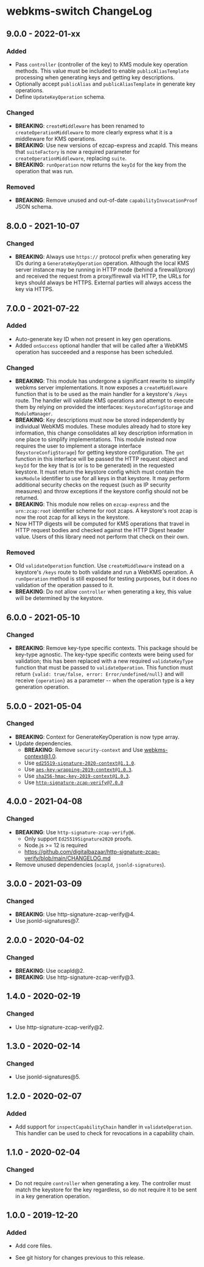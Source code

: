 # webkms-switch ChangeLog

## 9.0.0 - 2022-01-xx

### Added
- Pass `controller` (controller of the key) to KMS module key operation
  methods. This value must be included to enable `publicAliasTemplate`
  processing when generating keys and getting key descriptions.
- Optionally accept `publicAlias` and `publicAliasTemplate` in generate key
  operations.
- Define `UpdateKeyOperation` schema.

### Changed
- **BREAKING**: `createMiddleware` has been renamed to
  `createOperationMiddleware` to more clearly express what it is a middleware
  for KMS operations.
- **BREAKING**: Use new versions of ezcap-express and zcapld. This means that
  `suiteFactory` is now a required parameter for `createOperationMiddleware`,
  replacing `suite`.
- **BREAKING**: `runOperation` now returns the `keyId` for the key from the
  operation that was run.

### Removed
- **BREAKING**: Remove unused and out-of-date `capabilityInvocationProof`
  JSON schema.

## 8.0.0 - 2021-10-07

### Changed
- **BREAKING**: Always use `https://` protocol prefix when generating key IDs
  during a `GenerateKeyOperation` operation. Although the local KMS server
  instance may be running in HTTP mode (behind a firewall/proxy) and received
  the request from a proxy/firewall via HTTP, the URLs for keys should always
  be HTTPS. External parties will always access the key via HTTPS.

## 7.0.0 - 2021-07-22

### Added
- Auto-generate key ID when not present in key gen operations.
- Added `onSuccess` optional handler that will be called after a WebKMS
  operation has succeeded and a response has been scheduled.

### Changed
- **BREAKING**: This module has undergone a significant rewrite to simplify
  webkms server implementations. It now exposes a `createMiddleware` function
  that is to be used as the main handler for a keystore's `/keys` route. The
  handler will validate KMS operations and attempt to execute them by relying
  on provided the interfaces: `KeystoreConfigStorage` and `ModuleManager`.
- **BREAKING**: Key descriptions must now be stored independently by individual
  WebKMS modules. These modules already had to store key information, this
  change consolidates all key description information in one place to simplify
  implementations. This module instead now requires the user to implement a
  storage interface (`KeystoreConfigStorage`) for getting keystore
  configuration. The `get` function in this interface will be passed the HTTP
  request object and `keyId` for the key that is (or is to be generated) in the
  requested keystore. It must return the keystore config which must contain the
  `kmsModule` identifier to use for all keys in that keystore. It may perform
  additional security checks on the request (such as IP security measures)
  and throw exceptions if the keystore config should not be returned.
- **BREAKING**: This module now relies on `ezcap-express` and the
  `urn:zcap:root` identifier scheme for root zcaps. A keystore's root zcap
  is now the root zcap for all keys in the keystore.
- Now HTTP digests will be computed for KMS operations that travel in HTTP
  request bodies and checked against the HTTP Digest header value. Users of
  this library need not perform that check on their own.

### Removed
- Old `validateOperation` function. Use `createMiddleware` instead on a
  keystore's `/keys` route to both validate and run a WebKMS operation. A
  `runOperation` method is still exposed for testing purposes, but it does
  no validation of the operation passed to it.
- **BREAKING**: Do not allow `controller` when generating a key, this
  value will be determined by the keystore.

## 6.0.0 - 2021-05-10

### Changed
- **BREAKING**: Remove key-type specific contexts. This package should be
  key-type agnostic. The key-type specific contexts were being used for
  validation; this has been replaced with a new required
  `validateKeyType` function that must be passed to `validateOperation`.
  This function must return `{valid: true/false, error: Error/undefined/null}`
  and will receive `{operation}` as a parameter -- when the operation type
  is a key generation operation.

## 5.0.0 - 2021-05-04

### Changed
- **BREAKING**: Context for GenerateKeyOperation is now type array.
- Update dependencies.
  - **BREAKING**: Remove `security-context` and Use [webkms-context@1.0](https://github.com/digitalbazaar/webkms-context/blob/main/CHANGELOG.md).
  - Use [`ed25519-signature-2020-context@1.1.0`](https://github.com/digitalbazaar/ed25519-signature-2020-context/blob/master/CHANGELOG.md).
  - Use [`aes-key-wrapping-2019-context@1.0.3`](https://github.com/digitalbazaar/aes-key-wrapping-2019-context/blob/main/CHANGELOG.md).
  - Use [`sha256-hmac-key-2019-context@1.0.3`](https://github.com/digitalbazaar/sha256-hmac-key-2019-context/blob/main/CHANGELOG.md).
  - Use [`http-signature-zcap-verify@7.0.0`](https://github.com/digitalbazaar/http-signature-zcap-verify/blob/main/CHANGELOG.md)

## 4.0.0 - 2021-04-08

### Changed
- **BREAKING**: Use `http-signature-zcap-verify@6`.
  - Only support `Ed25519Signature2020` proofs.
  - Node.js >= 12 is required
  - https://github.com/digitalbazaar/http-signature-zcap-verify/blob/main/CHANGELOG.md
- Remove unused dependencies (`ocapld`, `jsonld-signatures`).

## 3.0.0 - 2021-03-09

### Changed
- **BREAKING**: Use http-signature-zcap-verify@4.
- Use jsonld-signatures@7.

## 2.0.0 - 2020-04-02

### Changed
- **BREAKING**: Use ocapld@2.
- **BREAKING**: Use http-signature-zcap-verify@3.

## 1.4.0 - 2020-02-19

### Changed
- Use http-signature-zcap-verify@2.

## 1.3.0 - 2020-02-14

### Changed
- Use jsonld-signatures@5.

## 1.2.0 - 2020-02-07

### Added
- Add support for `inspectCapabilityChain` handler in `validateOperation`. This
  handler can be used to check for revocations in a capability chain.

## 1.1.0 - 2020-02-04

### Changed
- Do not require `controller` when generating a key. The controller
  must match the keystore for the key regardless, so do not require
  it to be sent in a key generation operation.

## 1.0.0 - 2019-12-20

### Added
- Add core files.

- See git history for changes previous to this release.
